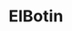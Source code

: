 # ElBotin
<!-- rutas.py
Resumen del Código
Lectura del CSV de Solicitudes:
El método procesar_solicitudes lee un archivo CSV que contiene las solicitudes de los clientes. Este archivo tiene las columnas Nombre, Dinero_a_enviar, Destino, y Tiempo_estimado.
Interpretación de la Dirección del Cliente:
Si el valor en la columna Destino es "Dirección del Cliente", se traduce automáticamente como una ruta de 'A' a 'K'.
Selección del Vehículo:
Según la cantidad de dinero que el cliente desea enviar, se selecciona un vehículo:
Si el dinero es menor o igual a 500, se selecciona una camioneta.
Si el dinero es mayor a 500, se selecciona un vehículo blindado.
Planificación de la Ruta:
Se implementan varios algoritmos de planificación de rutas:
BFS (Búsqueda en Anchura)
DFS (Búsqueda en Profundidad)
Dijkstra
Bellman-Ford
Cada algoritmo busca la mejor ruta desde el origen 'A' hasta el destino especificado.
Se selecciona la mejor ruta de todas las rutas posibles (la que tenga el menor costo dentro del tiempo estimado).
Resultados:
Si se encuentra una ruta dentro del tiempo estimado, se guarda la información de la ruta y el costo.
Si no se encuentra una ruta viable, se indica que no es posible llegar en el tiempo estimado.
Escritura del CSV de Resultados:
Los resultados de la planificación de rutas se escriben en un archivo CSV de salida, con las siguientes columnas:
nombre_cliente: Nombre del cliente.
origen: Origen de la ruta (siempre 'A').
destino: Destino de la ruta.
cantidad_dinero: Cantidad de dinero a enviar.
vehiculo: Tipo de vehículo seleccionado.
ruta: Secuencia de nodos que componen la ruta.
costo: Costo de la ruta en términos de la cantidad de nodos. -->